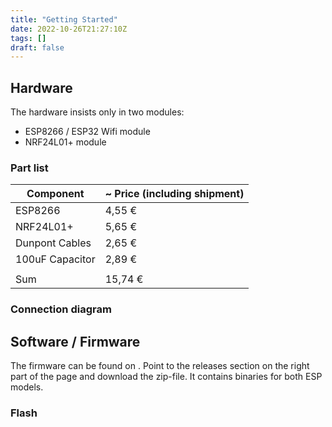 ```yaml
---
title: "Getting Started"
date: 2022-10-26T21:27:10Z
tags: []
draft: false
---
```


## Hardware

The hardware insists only in two modules:
* ESP8266 / ESP32 Wifi module
* NRF24L01+ module

### Part list

| Component       | ~ Price (including shipment) |
|-----------------|------------------------------|
| ESP8266         | 4,55 €                       |
| NRF24L01+       | 5,65 €                       |
| Dunpont Cables  | 2,65 €                       |
| 100uF Capacitor | 2,89 €                       |
|                 |                              |
| Sum             | 15,74 €                      |


### Connection diagram

## Software / Firmware

The firmware can be found on [](https://github.com/lumapu/ahoy). Point to the releases section on the right part of the page and download the zip-file. It contains binaries for both ESP models.

### Flash
